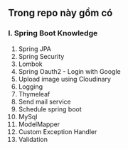 ## Trong repo này gồm có
### I. Spring Boot Knowledge 
1. Spring JPA
2. Spring Security
3. Lombok
4. Spring Oauth2 - Login with Google
5. Upload image using Cloudinary
6. Logging
7. Thymeleaf
8. Send mail service
9. Schedule spring boot
10. MySql
11. ModelMapper
12. Custom Exception Handler
13. Validation